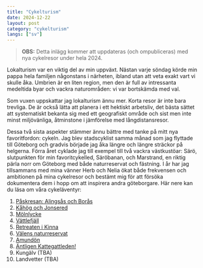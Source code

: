 ```yaml
---
title: "Cykelturism"
date: 2024-12-22
layout: post
category: "cykelturism"
langs: ["sv"]
---
```


> __OBS:__ Detta inlägg kommer att uppdateras (och ompubliceras) med nya cykelresor under hela 2024.

Lokalturism var en viktig del av min uppväxt.
Nästan varje söndag körde min pappa hela familjen någonstans i närheten, ibland utan att veta exakt vart vi skulle åka. 
Umbrien är en liten region, men den är full av intressanta medeltida byar och vackra naturområden: vi var bortskämda med val.

Som vuxen uppskattar jag lokalturism ännu mer.
Korta resor är inte bara trevliga. 
De är också lätta att planera i ett hektiskt arbetsliv, det bästa sättet att systematiskt bekanta sig med ett geografiskt område och sist men inte minst miljövänliga, åtminstone i jämförelse med långdistansresor.

Dessa två sista aspekter stämmer ännu bättre med tanke på mitt nya favoritfordon: cykeln.
Jag blev stadscyklist samma månad som jag flyttade till Göteborg och gradvis började jag åka längre och längre sträckor på helgerna. 
Förra året cyklade jag till exempel till två vackra västkustöar: Särö, slutpunkten för min favoritcykelled, Säröbanan, och Marstrand, en riktig pärla norr om Göteborg med både naturreservat och fästning.
I år har jag tillsammans med mina vänner Herb och Nelia ökat både frekvensen och ambitionen på mina cykelresor och bestämt mig för att försöka dokumentera dem i hopp om att inspirera andra göteborgare.
Här nere kan du läsa om våra cykeläventyr:

1. [Påskresan: Alingsås och Borås](https://harisont.github.io/cykelturism/paskresan.html)
2. [Kåhög och Jonsered](https://harisont.github.io/cykelturism/jonsered.html)
3. [Mölnlycke](https://harisont.github.io/cykelturism/molnlycke.html)
4. [Vättlefjäll](https://harisont.github.io/cykelturism/vattlefjall.html)
5. [Retreaten i Kinna](https://harisont.github.io/cykelturism/retreat.html)
6. [Välens naturreservat](https://harisont.github.io/cykelturism/valen.html)
7. [Amundön](https://harisont.github.io/cykelturism/amundon.html)
8. [Äntligen Kattegattleden!](https://harisont.github.io/cykelturism/kattegattleden.html)
9. Kungälv (TBA)
10. Landvetter (TBA)